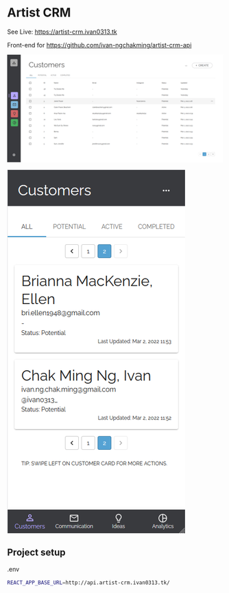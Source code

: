 # Artist CRM

See Live: https://artist-crm.ivan0313.tk

Front-end for https://github.com/ivan-ngchakming/artist-crm-api

![customer-page-desktop](./docs/customer-page-desktop.png)

![customer-mobile-desktop](./docs/customer-page-mobile.png)

## Project setup

.env

```bash
REACT_APP_BASE_URL=http://api.artist-crm.ivan0313.tk/
```
